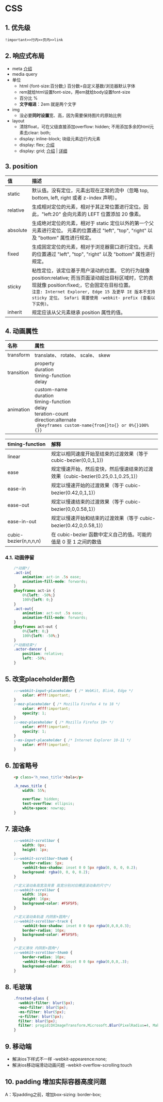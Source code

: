 # CSS

## 1. 优先级
`!important>>行内>>页内>>link`


## 2. 响应式布局
- meta [介绍](http://caibaojian.com/mobile-meta.html)
- media query
- 单位
	+ html {font-size:百分数;}    百分数=自定义基数/浏览器默认字体
	+ rem就给html设置font-size，用em就给body设置font-size
	+ 百分比 %
	+ **文字缩进**：2em 就是两个文字
- img
	+ 没必要**同时设置**宽、高，因为需要保持图片的原始比例
- layout
	+ 清除float，可在父级直接添加overflow: hidden; 不用添加多余的html元素去clear: both;
	+ display: inline-block; 块级元素边行内元素
	+ display: flex; [介绍](https://www.cnblogs.com/qingchunshiguang/p/8011103.html)
	+ display: grid; [介绍](https://developer.mozilla.org/zh-CN/docs/Web/CSS/CSS_Grid_Layout) | [详细](https://www.jianshu.com/p/41c038baf994)


## 3. position

 值 | 描述
:---|:---
static | 默认值。没有定位，元素出现在正常的流中（忽略 top, bottom, left, right 或者 z-index 声明）。
relative | 生成相对定位的元素，相对于其正常位置进行定位。因此，"left:20" 会向元素的 LEFT 位置添加 20 像素。
absolute | 生成绝对定位的元素，相对于 static 定位以外的第一个父元素进行定位。 元素的位置通过 "left", "top", "right" 以及 "bottom" 属性进行规定。
fixed | 生成固定定位的元素，相对于浏览器窗口进行定位。元素的位置通过 "left", "top", "right" 以及 "bottom" 属性进行规定。
sticky | 粘性定位，该定位基于用户滚动的位置。 它的行为就像 position:relative; 而当页面滚动超出目标区域时，它的表现就像 position:fixed;，它会固定在目标位置。 <br>`注意: Internet Explorer, Edge 15 及更早 IE 版本不支持 sticky 定位。 Safari 需要使用 -webkit- prefix (查看以下实例)。`
inherit | 规定应该从父元素继承 position 属性的值。


## 4. 动画属性

名称 | 属性
:---|:---
transform | translate、 rotate、 scale、 skew
transition | property <br> duration <br> timing-function <br> delay
animation | custom-name <br> duration <br> timing-function <br> delay <br>teration-count <br> direction:alternate <br>` @keyframes custom-name{from{}to{} or 0%{}100%{}}`

timing-function | 解释
:---|:---
linear | 规定以相同速度开始至结束的过渡效果（等于 cubic-bezier(0,0,1,1))
ease | 规定慢速开始，然后变快，然后慢速结束的过渡效果（cubic-bezier(0.25,0.1,0.25,1)）
ease-in | 规定以慢速开始的过渡效果（等于 cubic-bezier(0.42,0,1,1)）
ease-out | 规定以慢速结束的过渡效果（等于 cubic-bezier(0,0,0.58,1)）
ease-in-out | 规定以慢速开始和结束的过渡效果（等于 cubic-bezier(0.42,0,0.58,1)）
cubic-bezier(n,n,n,n) | 在 cubic-bezier 函数中定义自己的值。可能的值是 0 至 1 之间的数值

### 4.1. 动画停留
```css
	/*动画*/
	.act-in{
		animation: act-in .5s ease;
		animation-fill-mode: forwards;
	}
	@keyframes act-in {
		0%{left: -50%;}
		100%{left: 0;}
	}
	.act-out{
		animation: act-out .5s ease;
		animation-fill-mode: forwards;
	}
	@keyframes act-out {
		0%{left: 0;}
		100%{left: -50%;}
	}
	/*动画结束*/
	.actor-dancer {
		position: relative;
		left: -50%;
	}
```


## 5. 改变placeholder颜色
```css
	::-webkit-input-placeholder { /* WebKit, Blink, Edge */
	  	color: #fff!important;
	}
	:-moz-placeholder { /* Mozilla Firefox 4 to 18 */
	 	color: #fff!important;
	 	opacity: 1;
	}
	::-moz-placeholder { /* Mozilla Firefox 19+ */
	 	color: #fff!important;
	 	opacity: 1;
	}
	:-ms-input-placeholder { /* Internet Explorer 10-11 */
	 	color: #fff!important;
	}
```


## 6. 加省略号
```html
	<p class='h_news_title'>bala</p>
```
```css
	.h_news_title {
		width: 55%;

		overflow: hidden;
		text-overflow: ellipsis;
		white-space: nowrap;
	}
```


## 7. 滚动条
```css
	::-webkit-scrollbar {
		width: 0px;
		height: 1px;
	}
	::-webkit-scrollbar-thumb {
		border-radius: 5px;
		-webkit-box-shadow: inset 0 0 5px rgba(0, 0, 0, 0.2);
		background: rgba(0, 0, 0, 0.2);
	}

	/*定义滚动条高宽及背景 高宽分别对应横竖滚动条的尺寸*/
	::-webkit-scrollbar {
		width: 16px;
		height: 16px;
		background-color: #F5F5F5;
	}

	/*定义滚动条轨道 内阴影+圆角*/
	::-webkit-scrollbar-track {
		-webkit-box-shadow: inset 0 0 6px rgba(0,0,0,0.3);
		border-radius: 10px;
		background-color: #F5F5F5;
	}

	/*定义滑块 内阴影+圆角*/
	::-webkit-scrollbar-thumb {
		border-radius: 10px;
		-webkit-box-shadow: inset 0 0 6px rgba(0,0,0,.3);
		background-color: #555;
	}
```


## 8. 毛玻璃
```css
	.frosted-glass {
	  -webkit-filter: blur(5px);
	  -moz-filter: blur(5px);
	  -ms-filter: blur(5px);
	  -o-filter: blur(5px);
	  filter: blur(5px);
	  filter: progid:DXImageTransform.Microsoft.Blur(PixelRadius=4, MakeShadow=false);
	}
```


## 9. 移动端
- 解决ios下样式不一样 -webkit-appearence:none;
- 解决ios移动端滑动动画问题 -webkit-overflow-scrolling:touch


## 10. padding 增加实际容器高度问题
A：写padding之前，增加box-sizing: border-box;
